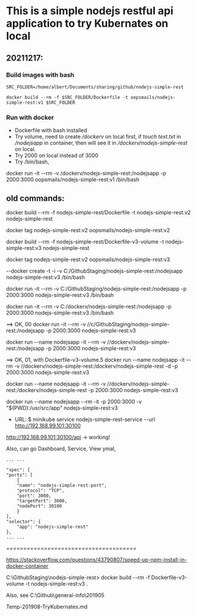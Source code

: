 
# This is a simple nodejs restful api application to try Kubernates on local

## 20211217:

### Build images with bash
```
SRC_FOLDER=/home/albert/Documents/sharing/github/nodejs-simple-rest

docker build --rm -f $SRC_FOLDER/Dockerfile -t oopsmails/nodejs-simple-rest:v1 $SRC_FOLDER
```

### Run with docker

- Dockerfile with bash installed
- Try volume, need to create */dockerv* on local first, if *touch text.txt* in */nodejsapp* in container, then will see it in */dockerv/nodejs-simple-rest* on local.
- Try 2000 on local instead of 3000
- Try /bin/bash, 

docker run -it --rm -v /dockerv/nodejs-simple-rest:/nodejsapp -p 2000:3000 oopsmails/nodejs-simple-rest:v1 /bin/bash




## old commands:

docker build --rm -f nodejs-simple-rest/Dockerfile -t nodejs-simple-rest:v2 nodejs-simple-rest

docker tag nodejs-simple-rest:v2 oopsmails/nodejs-simple-rest:v2


docker build --rm -f nodejs-simple-rest/Dockerfile-v3-volume -t nodejs-simple-rest:v3 nodejs-simple-rest

docker tag nodejs-simple-rest:v2 oopsmails/nodejs-simple-rest:v3

--docker create -t -i -v C:/GithubStaging/nodejs-simple-rest:/nodejsapp nodejs-simple-rest:v3 /bin/bash


docker run -it --rm -v C:/GithubStaging/nodejs-simple-rest:/nodejsapp -p 2000:3000 nodejs-simple-rest:v3 /bin/bash

docker run -it --rm -v C:/dockerv/nodejs-simple-rest:/nodejsapp -p 2000:3000 nodejs-simple-rest:v3 /bin/bash

==> OK, 00
docker run -it --rm -v //c/GithubStaging/nodejs-simple-rest:/nodejsapp -p 2000:3000 nodejs-simple-rest:v3


docker run --name nodejsapp -it --rm -v //dockerv/nodejs-simple-rest:/nodejsapp -p 2000:3000 nodejs-simple-rest:v3


==> OK, 01, with Dockerfile-v3-volume.5
docker run --name nodejsapp -it --rm -v //dockerv/nodejs-simple-rest:/dockerv/nodejs-simple-rest -d -p 2000:3000 nodejs-simple-rest:v3

docker run --name nodejsapp -it --rm -v //dockerv/nodejs-simple-rest:/dockerv/nodejs-simple-rest -p 2000:3000 nodejs-simple-rest:v3


docker run --name nodejsapp --rm -it -p 2000:3000 -v "${PWD}:/usr/src/app" nodejs-simple-rest:v3

- URL:
$ minikube service nodejs-simple-rest-service --url
http://192.168.99.101:30100

http://192.168.99.101:30100/api -> working!


Also, can go Dashboard, Service, View ymal, 

```
... ...

"spec": {
"ports": [
    {
    "name": "nodejs-simple-rest-port",
    "protocol": "TCP",
    "port": 3000,
    "targetPort": 3000,
    "nodePort": 30100
    }
],
"selector": {
    "app": "nodejs-simple-rest"
},
... ...
```


======================================

https://stackoverflow.com/questions/43790807/speed-up-npm-install-in-docker-container


C:\GithubStaging\nodejs-simple-rest> docker build --rm -f Dockerfile-v3-volume -t nodejs-simple-rest:v3 .


Also, see C:\Github\general-info\201905

Temp-201908-TryKubernates.md





